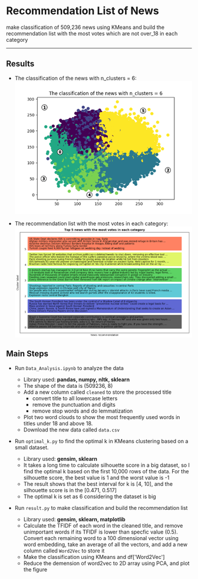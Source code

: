 # Recommendation List of News
make classification of 509,236 news using KMeans and build the recommendation list with the most votes which are not over_18 in each category

***
## Results
- The classification of the news with n_clusters = 6:  
  <img src='pic/classification plot.png' width='500'/>

- The recommendation list with the most votes in each category:  
  <img src='pic/recommendation plot.png' width='500' height='300'/>

## Main Steps 
- Run `Data_Analysis.ipynb` to analyze the data
  * Library used: **pandas, numpy, nltk, sklearn**
  * The shape of the data is (509236, 8)
  * Add a new column called `cleaned` to store the processed title
     - convert title to all lowercase letters
     - remove the punctuation and digits
     - remove stop words and do lemmatization
  * Plot two word clouds to show the most frequently used words in titles under 18 and above 18.
  * Download the new data called `data.csv`
  
- Run `optimal_k.py` to find the optimal k in KMeans clustering based on a small dataset.  
  * Library used: **gensim, sklearn**
  * It takes a long time to calculate silhouette score in a big dataset, so I find the optimal k based on the first 10,000 rows of the data. For the silhouette score, the best value is 1 and the worst value is -1
  * The result shows that the best interval for k is [4, 10], and the silhouette score is in the [0.471, 0.517]
  * The optimal k is set as 6 considering the dataset is big 
  
- Run `result.py` to make classification and build the recommendation list
  * Library used: **gensim, sklearn, matplotlib**
  * Calculate the TFIDF of each word in the cleaned title, and remove unimportant words if its TFIDF is lower than specfic value (0.5). Convert each remaining word to a 100 dimensional vector using word embedding, take an average of all the vectors, and add a new column called `Word2Vec` to store it 
  * Make the classification using KMeans and df['Word2Vec']
  * Reduce the demension of word2vec to 2D array using PCA, and plot the figure
   
